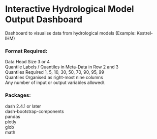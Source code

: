 # Interactive Hydrological Model Output Dashboard
 
Dashboard to visualise data from hydrological models (Example: Kestrel-IHM)

### Format Required:
Data Head Size 3 or 4\
Quantile Labels / Quantiles in Meta-Data in Row 2 and 3\
Quantiles Required 1, 5, 10, 30, 50, 70, 90, 95, 99\
Quantiles Organised as right-most nine columns\
Any number of input or output variables allowed\

### Packages:
dash 2.4.1 or later\
dash-bootstrap-components\
pandas\
plotly\
glob\
math
